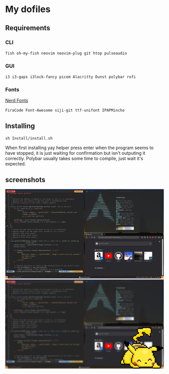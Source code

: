 # My dofiles

## Requirements

### CLI

```
fish oh-my-fish neovim neovim-plug git htop pulseaudio
```

### GUI

```
i3 i3-gaps i3lock-fancy picom Alacritty Dunst polybar rofi  
```
### Fonts

[Nerd Fonts](https://www.nerdfonts.com/font-downloads)

```
FiraCode Font-Awesome siji-git ttf-unifont IPAPMincho
```

## Installing

`sh Install/install.sh`

When first installing yay helper press enter when the program seems to have stopped, it is just waiting for confirmation but isn't outputing it correctly.
Polybar usually takes some time to compile, just wait it's expected.

## screenshots

![DesktopPreview](Images/desktop.png)
![LockPreview](Images/locked.png)
